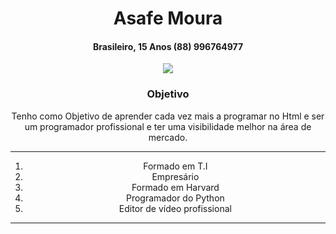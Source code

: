 <center><h1>Asafe Moura</h1>
<h4>Brasileiro, 15 Anos
(88) 996764977</h4>
  <img src=https://media.tenor.com/_kur1TDLEkQAAAAm/wat.webp
<hr>
<h3>Objetivo</h3>
Tenho como Objetivo de aprender cada vez mais a programar no Html e ser um programador profissional
e ter uma visibilidade melhor na área de mercado.
<hr>
<ol>
 <li>Formado em T.I</li>
 <li>Empresário</li>
 <li>Formado em Harvard</li>
 <li>Programador do Python</li>
 <li>Editor de vídeo profissional</li>
</ol>
<hr>
